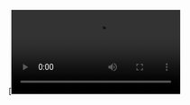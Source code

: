 [![Xem video](https://raw.githubusercontent.com/dinhtuandev/Mobile-Device-Programming/main/Bài%20Tập%20Tuần%202/demovideoapp.mp4)
